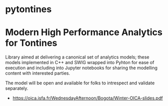 # pytontines
Modern High Performance Analytics for Tontines
==============================================

Library aimed at delivering a canonical set of analytics models; these models implemented in C++ and SWIG wrapped into Pyhton for ease of execution and including into Jupyter notebooks
for sharing the modelling content with interested parties.

The model will be open and available for folks to intrespect and validate separately.

 + https://oica.isfa.fr/WednesdayAfternoon/Bogota/Winter-OICA-slides.pdf
